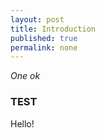 ```yaml
---
layout: post
title: Introduction
published: true
permalink: none
---
```


*One ok*

### TEST


Hello!
